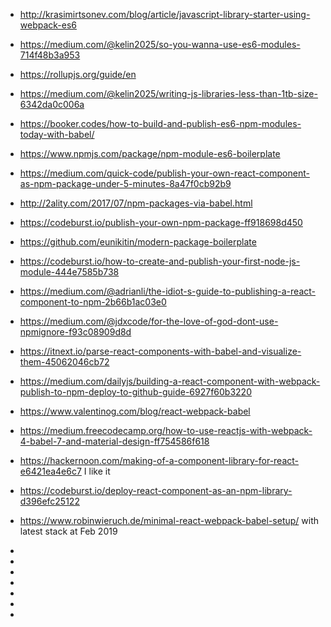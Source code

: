 - http://krasimirtsonev.com/blog/article/javascript-library-starter-using-webpack-es6
- https://medium.com/@kelin2025/so-you-wanna-use-es6-modules-714f48b3a953

- https://rollupjs.org/guide/en
- https://medium.com/@kelin2025/writing-js-libraries-less-than-1tb-size-6342da0c006a
- https://booker.codes/how-to-build-and-publish-es6-npm-modules-today-with-babel/
- https://www.npmjs.com/package/npm-module-es6-boilerplate

- https://medium.com/quick-code/publish-your-own-react-component-as-npm-package-under-5-minutes-8a47f0cb92b9
- http://2ality.com/2017/07/npm-packages-via-babel.html
- https://codeburst.io/publish-your-own-npm-package-ff918698d450
- https://github.com/eunikitin/modern-package-boilerplate

- https://codeburst.io/how-to-create-and-publish-your-first-node-js-module-444e7585b738
- https://medium.com/@adrianli/the-idiot-s-guide-to-publishing-a-react-component-to-npm-2b66b1ac03e0
- https://medium.com/@jdxcode/for-the-love-of-god-dont-use-npmignore-f93c08909d8d

- https://itnext.io/parse-react-components-with-babel-and-visualize-them-45062046cb72
- https://medium.com/dailyjs/building-a-react-component-with-webpack-publish-to-npm-deploy-to-github-guide-6927f60b3220
- https://www.valentinog.com/blog/react-webpack-babel
- https://medium.freecodecamp.org/how-to-use-reactjs-with-webpack-4-babel-7-and-material-design-ff754586f618
- https://hackernoon.com/making-of-a-component-library-for-react-e6421ea4e6c7 I like it
- https://codeburst.io/deploy-react-component-as-an-npm-library-d396efc25122
- https://www.robinwieruch.de/minimal-react-webpack-babel-setup/ with latest stack at Feb 2019
- 
- 
- 
- 
- 
- 
- 
